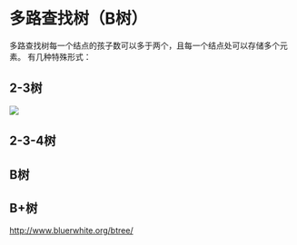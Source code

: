 # 多路查找树（B树）
多路查找树每一个结点的孩子数可以多于两个，且每一个结点处可以存储多个元素。
有几种特殊形式：
## 2-3树
![](http://opkk27k9n.bkt.clouddn.com/17-7-29/69516453.jpg)
## 2-3-4树

## B树

## B+树 

http://www.bluerwhite.org/btree/